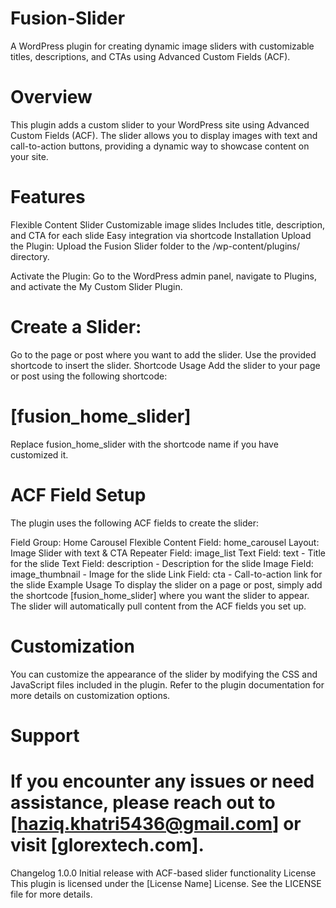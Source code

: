 # Fusion-Slider
A WordPress plugin for creating dynamic image sliders with customizable titles, descriptions, and CTAs using Advanced Custom Fields (ACF).

# Overview
This plugin adds a custom slider to your WordPress site using Advanced Custom Fields (ACF). The slider allows you to display images with text and call-to-action buttons, providing a dynamic way to showcase content on your site.

# Features
Flexible Content Slider
Customizable image slides
Includes title, description, and CTA for each slide
Easy integration via shortcode
Installation
Upload the Plugin: Upload the Fusion Slider folder to the /wp-content/plugins/ directory.

Activate the Plugin: Go to the WordPress admin panel, navigate to Plugins, and activate the My Custom Slider Plugin.

# Create a Slider:

Go to the page or post where you want to add the slider.
Use the provided shortcode to insert the slider.
Shortcode Usage
Add the slider to your page or post using the following shortcode:

# [fusion_home_slider]

Replace fusion_home_slider with the shortcode name if you have customized it.

# ACF Field Setup
The plugin uses the following ACF fields to create the slider:

Field Group: Home Carousel
Flexible Content Field: home_carousel
Layout: Image Slider with text & CTA
Repeater Field: image_list
Text Field: text - Title for the slide
Text Field: description - Description for the slide
Image Field: image_thumbnail - Image for the slide
Link Field: cta - Call-to-action link for the slide
Example Usage
To display the slider on a page or post, simply add the shortcode [fusion_home_slider] where you want the slider to appear. The slider will automatically pull content from the ACF fields you set up.

# Customization
You can customize the appearance of the slider by modifying the CSS and JavaScript files included in the plugin. Refer to the plugin documentation for more details on customization options.

# Support
# If you encounter any issues or need assistance, please reach out to [haziq.khatri5436@gmail.com] or visit [glorextech.com].

Changelog
1.0.0
Initial release with ACF-based slider functionality
License
This plugin is licensed under the [License Name] License. See the LICENSE file for more details.